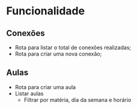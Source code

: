 # Funcionalidade

## Conexões

- Rota para listar o total de conexões realizadas;
- Rota para criar uma nova conexão;

## Aulas 
- Rota para criar  uma aula
- Listar aulas
  - Filtrar por matéria, dia da semana e horário